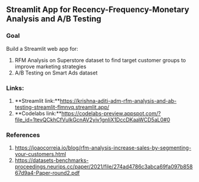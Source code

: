 ## Streamlit App for Recency-Frequency-Monetary Analysis and A/B Testing
### Goal
Build a Streamlit web app for:
1. RFM Analysis on Superstore dataset to find target customer groups to improve marketing strategies
2. A/B Testing on Smart Ads dataset

### Links:
1. **Streamlit link:**https://krishna-aditi-adm-rfm-analysis-and-ab-testing-streamlit-flmnvq.streamlit.app/
2. **Codelabs link:**https://codelabs-preview.appspot.com/?file_id=1tevQCkhCfVulkGcnAV2yiv1gnIiX1DccDKaaWCD5aL0#0

### References
1. https://joaocorreia.io/blog/rfm-analysis-increase-sales-by-segmenting-your-customers.html
2. https://datasets-benchmarks-proceedings.neurips.cc/paper/2021/file/274ad4786c3abca69fa097b85867d9a4-Paper-round2.pdf
